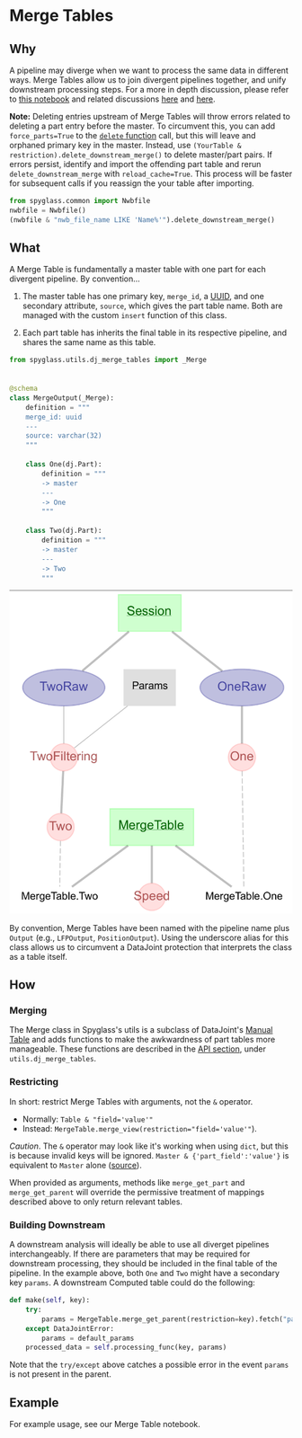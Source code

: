 # Merge Tables

## Why

A pipeline may diverge when we want to process the same data in different ways.
Merge Tables allow us to join divergent pipelines together, and unify downstream
processing steps. For a more in depth discussion, please refer to
[this notebook](https://github.com/ttngu207/db-programming-with-datajoint/blob/master/notebooks/pipelines_merging_design_master_part.ipynb)
and related discussions
[here](https://github.com/datajoint/datajoint-python/issues/151) and
[here](https://github.com/LorenFrankLab/spyglass/issues/469).

**Note:** Deleting entries upstream of Merge Tables will throw errors related to
deleting a part entry before the master. To circumvent this, you can add
`force_parts=True` to the
[`delete` function](https://datajoint.com/docs/core/datajoint-python/0.14/api/datajoint/__init__/#datajoint.table.Table.delete)
call, but this will leave and orphaned primary key in the master. Instead, use
`(YourTable & restriction).delete_downstream_merge()` to delete master/part
pairs. If errors persist, identify and import the offending part table and
rerun `delete_downstream_merge` with `reload_cache=True`. This process will
be faster for subsequent calls if you reassign the your table after importing.

```python
from spyglass.common import Nwbfile
nwbfile = Nwbfile()
(nwbfile & "nwb_file_name LIKE 'Name%'").delete_downstream_merge()
```


## What

A Merge Table is fundamentally a master table with one part for each divergent
pipeline. By convention...

1. The master table has one primary key, `merge_id`, a
    [UUID](https://en.wikipedia.org/wiki/Universally_unique_identifier), and
    one secondary attribute, `source`, which gives the part table name. Both
    are managed with the custom `insert` function of this class.

2. Each part table has inherits the final table in its respective pipeline, and
    shares the same name as this table.

```python
from spyglass.utils.dj_merge_tables import _Merge


@schema
class MergeOutput(_Merge):
    definition = """
    merge_id: uuid
    ---
    source: varchar(32)
    """

    class One(dj.Part):
        definition = """
        -> master
        ---
        -> One
        """

    class Two(dj.Part):
        definition = """
        -> master
        ---
        -> Two
        """
```

![Merge diagram](../images/merge_diagram.png)

By convention, Merge Tables have been named with the pipeline name plus `Output`
(e.g., `LFPOutput`, `PositionOutput`). Using the underscore alias for this class
allows us to circumvent a DataJoint protection that interprets the class as a
table itself.

## How

### Merging

The Merge class in Spyglass's utils is a subclass of DataJoint's
[Manual Table](https://datajoint.com/docs/core/design/tables/tiers/#data-entry-lookup-and-manual)
and adds functions to make the awkwardness of part tables more manageable. These
functions are described in the [API section](../api/utils/dj_merge_tables.md),
under `utils.dj_merge_tables`.

### Restricting

In short: restrict Merge Tables with arguments, not the `&` operator.

- Normally: `Table & "field='value'"`
- Instead: `MergeTable.merge_view(restriction="field='value'"`).

_Caution_. The `&` operator may look like it's working when using `dict`, but
this is because invalid keys will be ignored. `Master & {'part_field':'value'}`
is equivalent to `Master` alone
([source](https://docs.datajoint.org/python/queries/06-Restriction.html#restriction-by-a-mapping)).

When provided as arguments, methods like `merge_get_part` and `merge_get_parent`
will override the permissive treatment of mappings described above to only
return relevant tables.

### Building Downstream

A downstream analysis will ideally be able to use all diverget pipelines
interchangeably. If there are parameters that may be required for downstream
processing, they should be included in the final table of the pipeline. In the
example above, both `One` and `Two` might have a secondary key `params`. A
downstream Computed table could do the following:

```python
def make(self, key):
    try:
        params = MergeTable.merge_get_parent(restriction=key).fetch("params")
    except DataJointError:
        params = default_params
    processed_data = self.processing_func(key, params)
```

Note that the `try/except` above catches a possible error in the event `params`
is not present in the parent.

## Example

For example usage, see our Merge Table notebook.
